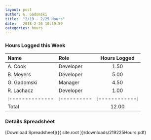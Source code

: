 ```yaml
---
layout: post
author: G. Gadomski
title:  "2/19 - 2/25 Hours"
date:   2018-2-26 10:59:59
categories: hours
---
```


### Hours Logged this Week

| Name          | Role      | Hours Logged |
|:--------------|:----------|:------------:|
| A. Cook       | Developer | 1.50         |
| B. Meyers     | Developer | 5.00         |
| G. Gadomski   | Manager   | 4.50         |
| R. Lachacz    | Developer | 1.00         |
|:--------------|:----------|:------------:|
| Total         |           | 12.00        |


### Details Spreadsheet
[Download Spreadsheet]({{ site.root }}/downloads/219225Hours.pdf)